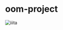 # oom-project
![iiita](https://user-images.githubusercontent.com/75803425/143456784-3f66b62e-7bb3-4ca5-bd0d-d3dabd9f3fc7.jpg)
